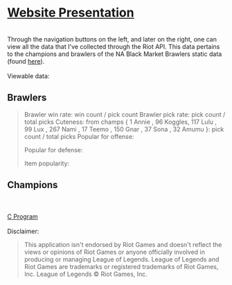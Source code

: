 # <a href="http://bmbstats.tk/">Website Presentation</a>
<br />
Through the navigation buttons on the left, and later on the right, one can view all the data that I've collected through the Riot API. This data pertains to the champions and brawlers of the NA Black Market Brawlers static data (found <a href="https://developer.riotgames.com/discussion/announcements/show/2lxEyIcE">here</a>).
<br />
<br />
Viewable data:
<h2>Brawlers</h2>
<blockquote>
  Brawler win rate:  
	win count  / pick count  
  Brawler pick rate:  
    pick count / total picks  
  Cuteness:  
    from champs {  
      1		Annie  ,  
      96	Koggles,  
      117	Lulu   ,  
      99	Lux    ,  
      267	Nami   ,  
      17	Teemo  ,  
      150	Gnar   ,  
      37	Sona   ,  
      32	Amumu  
    }:  
      pick count / total picks  
  Popular for offense:  
    
  Popular for defense:  
    
  Item popularity:  
    
</blockquote>
<h2>Champions</h2>
<br />
<br />
<a href="https://github.com/snitch-ninja/RIOT_API_DATA_PARSER">C Program</a>
<br />
<br />
Disclaimer:
<blockquote>This application isn't endorsed by Riot Games and doesn't reflect
the views or opinions of Riot Games or anyone officially involved
in producing or managing League of Legends. League of Legends and
Riot Games are trademarks or registered trademarks of Riot Games,
Inc. League of Legends © Riot Games, Inc.</blockquote>
